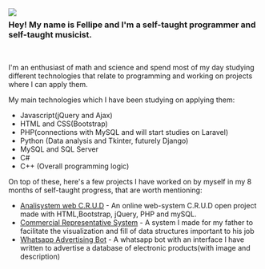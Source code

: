 <img align="left" src="https://user-images.githubusercontent.com/110192027/191017416-15907fc3-0310-4143-9138-1f724cca308e.png">

### Hey! My name is Fellipe and I'm a self-taught programmer and self-taught musicist.
<br>


I'm an enthusiast of math and science and spend most of my day studying different technologies that relate to programming and working on projects where I can apply them.

My main technologies which I have been studying on applying them:
- Javascript(jQuery and Ajax)
- HTML and CSS(Bootstrap)
- PHP(connections with MySQL and will start studies on Laravel)
- Python (Data analysis and Tkinter, futurely Django)
- MySQL and SQL Server
- C#
- C++ (Overall programming logic)

On top of these, here's a few projects I have worked on by myself in my 8 months of self-taught progress, that are worth mentioning:

- [Analisystem web C.R.U.D](https://github.com/luizfellips/websystem) - An online web-system C.R.U.D open project made with HTML,Bootstrap, jQuery, PHP and mySQL.
- [Commercial Representative System](https://github.com/luizfellips/Commercial-Representation-System) - A system I made for my father to facilitate the visualization and fill of data structures important to his job
- [Whatsapp Advertising Bot](https://github.com/luizfellips/Whatsapp-Bot) - A whatsapp bot with an interface I have written to advertise a database of electronic products(with image and description)
